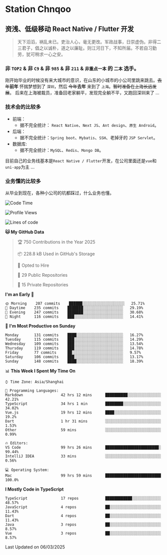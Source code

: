 # Station Chnqoo

## 资浅、低级移动 React Native / Flutter 开发

> 天下滔滔，祸乱未已。吏治人心，毫无更改。军政战事，日崇虚伪。非得二三君子，倡之以诚朴，道之以廉耻。则江河日下，不知所届。不若自习勤劳，犹可稍求一心之安。

### 非 `TOP2` & 非 `C9` & 非 `985` & 非 `211` & `非重点一本` 的 `二本` 选手。

刚开始毕业的时候没有来大城市的意识，在山东的小城市的小公司里跳来跳去。~~去年~~**前年** 怀揣梦想到了 `深圳`，然后 ~~今年~~**去年** 来到了 `上海`。~~暂时准备在上海长远发展~~。
后来在上海被裁员，准备回老家躺平，发现完全躺不平，又跑回深圳来了 ...

### 技术会的比较多

- 前端：
  - 据不完全统计： `React Native`、`Next JS`、`Ant design`、`原生 Android`。
- 后端：
  - 据不完全统计：`Spring boot`、`Mybatis`、`SSH`、老掉牙的 `JSP Servlet`。
- 数据库:
  - 据不完全统计：`MySQL`、`Redis`、`Mongo DB`。

目前自己的业务线基本是`React Native / Flutter`开发，在公司里面还是`vue`和`uni-app`为主 ...

### 业务懂的比较多

从毕业到现在，各种小公司的坑都踩过，什么业务也懂。

<!--START_SECTION:waka-->
![Code Time](http://img.shields.io/badge/Code%20Time-7%2C862%20hrs%2056%20mins-blue)

![Profile Views](http://img.shields.io/badge/Profile%20Views-2-blue)

![Lines of code](https://img.shields.io/badge/From%20Hello%20World%20I%27ve%20Written-305%20Thousand%20lines%20of%20code-blue)

**🐱 My GitHub Data** 

> 🏆 750 Contributions in the Year 2025
 > 
> 📦 228.8 kB Used in GitHub's Storage 
 > 
> 💼 Opted to Hire
 > 
> 📜 29 Public Repositories 
 > 
> 🔑 15 Private Repositories  
 > 
**I'm an Early 🐤** 

```text
🌞 Morning    207 commits    ██████░░░░░░░░░░░░░░░░░░░   25.71% 
🌆 Daytime    235 commits    ███████░░░░░░░░░░░░░░░░░░   29.19% 
🌃 Evening    247 commits    ███████░░░░░░░░░░░░░░░░░░   30.68% 
🌙 Night      116 commits    ███░░░░░░░░░░░░░░░░░░░░░░   14.41%

```
📅 **I'm Most Productive on Sunday** 

```text
Monday       131 commits    ████░░░░░░░░░░░░░░░░░░░░░   16.27% 
Tuesday      115 commits    ███░░░░░░░░░░░░░░░░░░░░░░   14.29% 
Wednesday    109 commits    ███░░░░░░░░░░░░░░░░░░░░░░   13.54% 
Thursday     119 commits    ███░░░░░░░░░░░░░░░░░░░░░░   14.78% 
Friday       77 commits     ██░░░░░░░░░░░░░░░░░░░░░░░   9.57% 
Saturday     106 commits    ███░░░░░░░░░░░░░░░░░░░░░░   13.17% 
Sunday       148 commits    ████░░░░░░░░░░░░░░░░░░░░░   18.39%

```


📊 **This Week I Spent My Time On** 

```text
⌚︎ Time Zone: Asia/Shanghai

💬 Programming Languages: 
Markdown                 42 hrs 12 mins      ██████████░░░░░░░░░░░░░░░   42.21% 
TypeScript               34 hrs 1 min        ████████░░░░░░░░░░░░░░░░░   34.02% 
Vue.js                   19 hrs 12 mins      ████░░░░░░░░░░░░░░░░░░░░░   19.2% 
Dart                     1 hr 31 mins        ░░░░░░░░░░░░░░░░░░░░░░░░░   1.53% 
Other                    59 mins             ░░░░░░░░░░░░░░░░░░░░░░░░░   0.99%

🔥 Editors: 
VS Code                  99 hrs 26 mins      ████████████████████████░   99.44% 
IntelliJ IDEA            33 mins             ░░░░░░░░░░░░░░░░░░░░░░░░░   0.56%

💻 Operating System: 
Mac                      99 hrs 59 mins      █████████████████████████   100.0%

```

**I Mostly Code in TypeScript** 

```text
TypeScript               17 repos            ████████████░░░░░░░░░░░░░   48.57% 
JavaScript               4 repos             ██░░░░░░░░░░░░░░░░░░░░░░░   11.43% 
Dart                     4 repos             ██░░░░░░░░░░░░░░░░░░░░░░░   11.43% 
Java                     3 repos             ██░░░░░░░░░░░░░░░░░░░░░░░   8.57% 
Vue                      3 repos             ██░░░░░░░░░░░░░░░░░░░░░░░   8.57%

```



 Last Updated on 06/03/2025
<!--END_SECTION:waka-->

<!---
ChenqiaoStation/ChenqiaoStation is a ✨ special ✨ repository because its `README.md` (this file) appears on your GitHub profile.
You can click the Preview link to take a look at your changes.
--->
